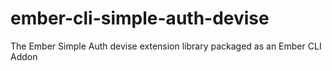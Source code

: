ember-cli-simple-auth-devise
============================

The Ember Simple Auth devise extension library packaged as an Ember CLI Addon
